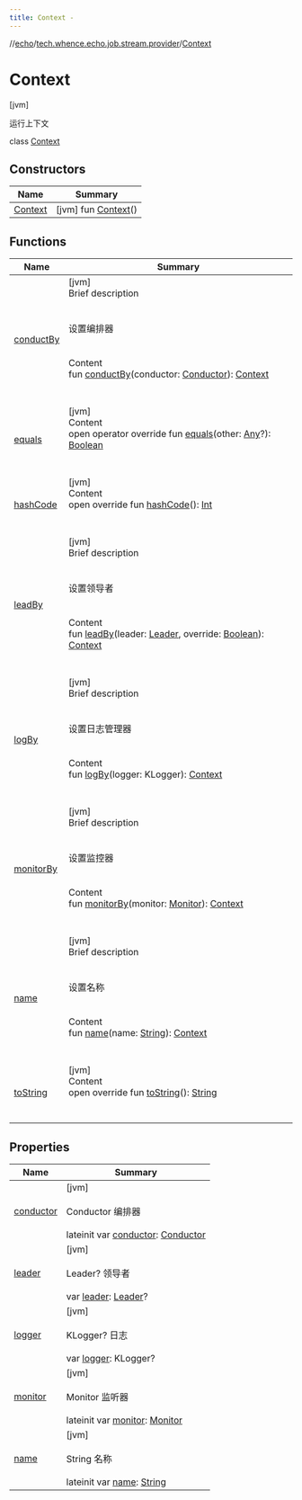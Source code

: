 ```yaml
---
title: Context -
---
```

//[echo](../../index.md)/[tech.whence.echo.job.stream.provider](../index.md)/[Context](index.md)



# Context  
 [jvm] 

运行上下文

class [Context](index.md)   


## Constructors  
  
|  Name|  Summary| 
|---|---|
| [Context](-context.md)|  [jvm] fun [Context](-context.md)()   <br>


## Functions  
  
|  Name|  Summary| 
|---|---|
| [conductBy](conduct-by.md)| [jvm]  <br>Brief description  <br><br><br>设置编排器<br><br>  <br>Content  <br>fun [conductBy](conduct-by.md)(conductor: [Conductor](../../tech.whence.echo.job.stream.work/-conductor/index.md)): [Context](index.md)  <br><br><br>
| [equals](../../tech.whence.echo.webclient.response.exception/-response-unrecognized-exception/index.md#kotlin/Any/equals/#kotlin.Any?/PointingToDeclaration/)| [jvm]  <br>Content  <br>open operator override fun [equals](../../tech.whence.echo.webclient.response.exception/-response-unrecognized-exception/index.md#kotlin/Any/equals/#kotlin.Any?/PointingToDeclaration/)(other: [Any](https://kotlinlang.org/api/latest/jvm/stdlib/kotlin/-any/index.html)?): [Boolean](https://kotlinlang.org/api/latest/jvm/stdlib/kotlin/-boolean/index.html)  <br><br><br>
| [hashCode](../../tech.whence.echo.webclient.response.exception/-response-unrecognized-exception/index.md#kotlin/Any/hashCode/#/PointingToDeclaration/)| [jvm]  <br>Content  <br>open override fun [hashCode](../../tech.whence.echo.webclient.response.exception/-response-unrecognized-exception/index.md#kotlin/Any/hashCode/#/PointingToDeclaration/)(): [Int](https://kotlinlang.org/api/latest/jvm/stdlib/kotlin/-int/index.html)  <br><br><br>
| [leadBy](lead-by.md)| [jvm]  <br>Brief description  <br><br><br>设置领导者<br><br>  <br>Content  <br>fun [leadBy](lead-by.md)(leader: [Leader](../../tech.whence.echo.job.manager.management/-leader/index.md), override: [Boolean](https://kotlinlang.org/api/latest/jvm/stdlib/kotlin/-boolean/index.html)): [Context](index.md)  <br><br><br>
| [logBy](log-by.md)| [jvm]  <br>Brief description  <br><br><br>设置日志管理器<br><br>  <br>Content  <br>fun [logBy](log-by.md)(logger: KLogger): [Context](index.md)  <br><br><br>
| [monitorBy](monitor-by.md)| [jvm]  <br>Brief description  <br><br><br>设置监控器<br><br>  <br>Content  <br>fun [monitorBy](monitor-by.md)(monitor: [Monitor](../../tech.whence.echo.job.stream.monitor/-monitor/index.md)): [Context](index.md)  <br><br><br>
| [name](name.md)| [jvm]  <br>Brief description  <br><br><br>设置名称<br><br>  <br>Content  <br>fun [name](name.md)(name: [String](https://kotlinlang.org/api/latest/jvm/stdlib/kotlin/-string/index.html)): [Context](index.md)  <br><br><br>
| [toString](../../tech.whence.echo.webclient.response.exception/-response-unrecognized-exception/index.md#kotlin/Any/toString/#/PointingToDeclaration/)| [jvm]  <br>Content  <br>open override fun [toString](../../tech.whence.echo.webclient.response.exception/-response-unrecognized-exception/index.md#kotlin/Any/toString/#/PointingToDeclaration/)(): [String](https://kotlinlang.org/api/latest/jvm/stdlib/kotlin/-string/index.html)  <br><br><br>


## Properties  
  
|  Name|  Summary| 
|---|---|
| [conductor](index.md#tech.whence.echo.job.stream.provider/Context/conductor/#/PointingToDeclaration/)|  [jvm] <br><br>Conductor 编排器<br><br>lateinit var [conductor](index.md#tech.whence.echo.job.stream.provider/Context/conductor/#/PointingToDeclaration/): [Conductor](../../tech.whence.echo.job.stream.work/-conductor/index.md)   <br>
| [leader](index.md#tech.whence.echo.job.stream.provider/Context/leader/#/PointingToDeclaration/)|  [jvm] <br><br>Leader? 领导者<br><br>var [leader](index.md#tech.whence.echo.job.stream.provider/Context/leader/#/PointingToDeclaration/): [Leader](../../tech.whence.echo.job.manager.management/-leader/index.md)?   <br>
| [logger](index.md#tech.whence.echo.job.stream.provider/Context/logger/#/PointingToDeclaration/)|  [jvm] <br><br>KLogger? 日志<br><br>var [logger](index.md#tech.whence.echo.job.stream.provider/Context/logger/#/PointingToDeclaration/): KLogger?   <br>
| [monitor](index.md#tech.whence.echo.job.stream.provider/Context/monitor/#/PointingToDeclaration/)|  [jvm] <br><br>Monitor 监听器<br><br>lateinit var [monitor](index.md#tech.whence.echo.job.stream.provider/Context/monitor/#/PointingToDeclaration/): [Monitor](../../tech.whence.echo.job.stream.monitor/-monitor/index.md)   <br>
| [name](index.md#tech.whence.echo.job.stream.provider/Context/name/#/PointingToDeclaration/)|  [jvm] <br><br>String 名称<br><br>lateinit var [name](index.md#tech.whence.echo.job.stream.provider/Context/name/#/PointingToDeclaration/): [String](https://kotlinlang.org/api/latest/jvm/stdlib/kotlin/-string/index.html)   <br>

